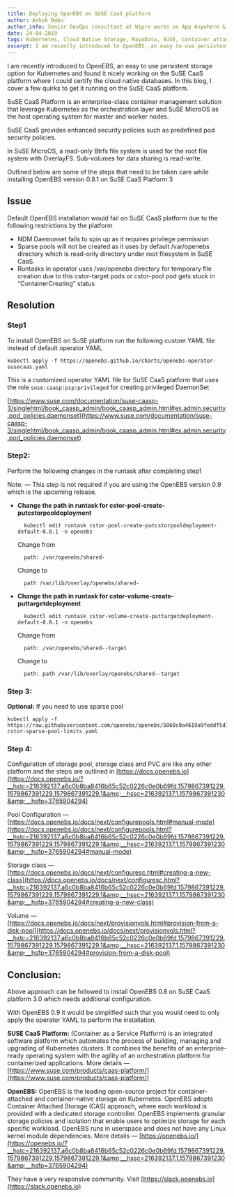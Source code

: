 ```yaml
---
title: Deploying OpenEBS on SUSE CaaS platform
author: Ashok Babu
author_info: Senior DevOps consultant at Wipro works on App Anywhere & cloud-native technologies.
date: 24-04-2019
tags: Kubernetes, Cloud Native Storage, MayaData, SUSE, Container attached storage, OpenEBS
excerpt: I am recently introduced to OpenEBS, an easy to use persistent storage option for Kubernetes and found it nicely working on the SuSE CaaS platform where I could certify the cloud native databases. 
---
```


I am recently introduced to OpenEBS, an easy to use persistent storage option for Kubernetes and found it nicely working on the SuSE CaaS platform where I could certify the cloud native databases. In this blog, I cover a few quirks to get it running on the SuSE CaaS platform.

SuSE CaaS Platform is an enterprise-class container management solution that leverage Kubernetes as the orchestration layer and SuSE MicroOS as the host operating system for master and worker nodes.

SuSE CaaS provides enhanced security policies such as predefined pod security policies.

In SuSE MicroOS, a read-only Btrfs file system is used for the root file system with OverlayFS. Sub-volumes for data sharing is read-write.

Outlined below are some of the steps that need to be taken care while installing OpenEBS version 0.8.1 on SuSE CaaS Platform 3

## Issue

Default OpenEBS installation would fail on SuSE CaaS platform due to the following restrictions by the platform

- NDM Daemonset fails to spin up as it requires privilege permission
- Sparse pools will not be created as it uses by default /var/openebs directory which is read-only directory under root filesystem in SuSE CaaS.
- Runtasks in operator uses /var/openebs directory for temporary file creation due to this cstor-target pods or cstor-pool pod gets stuck in “ContainerCreating” status

## Resolution

### Step1

To install OpenEBS on SuSE platform run the following custom YAML file instead of default operator YAML

    kubectl apply -f https://openebs.github.io/charts/openebs-operator-susecaas.yaml

This is a customized operator YAML file for SuSE CaaS platform that uses the role `suse:caasp:psp:privileged` for creating privileged DaemonSet

[https://www.suse.com/documentation/suse-caasp-3/singlehtml/book_caasp_admin/book_caasp_admin.html#ex.admin.security.pod_policies.daemonset](https://www.suse.com/documentation/suse-caasp-3/singlehtml/book_caasp_admin/book_caasp_admin.html#ex.admin.security.pod_policies.daemonset)

### Step2:

Perform the following changes in the runtask after completing step1

Note: — This step is not required if you are using the OpenEBS version 0.9 which is the upcoming release.

- **Change the path in runtask for cstor-pool-create-putcstorpooldeployment**

        kubectl edit runtask cstor-pool-create-putcstorpooldeployment-default-0.8.1 -n openebs

    Change from

        path: /var/openebs/shared-

    Change to

        path /var/lib/overlay/openebs/shared-

- **Change the path in runtask for cstor-volume-create-puttargetdeployment**

        kubectl edit runtask cstor-volume-create-puttargetdeployment-default-0.8.1 -n openebs

    Change from

        path: /var/openebs/shared--target

    Change to

        path: path /var/lib/overlay/openebs/shared--target

### Step 3:

**Optional:** If you need to use sparse pool

    kubectl apply -f https://raw.githubusercontent.com/openebs/openebs/5860c0a4619a9feddf5d75d11f50f2ea8fdcec82/k8s/demo/fio/demo-cstor-sparse-pool-limits.yaml

### Step 4:

Configuration of storage pool, storage class and PVC are like any other platform and the steps are outlined in [https://docs.openebs.io](https://docs.openebs.io/?__hstc=216392137.a6c0b8ba8416b65c52c0226c0e0b69fd.1579867391229.1579867391229.1579867391229.1&amp;__hssc=216392137.1.1579867391230&amp;__hsfp=3765904294)

Pool Configuration — [https://docs.openebs.io/docs/next/configurepools.html#manual-mode](https://docs.openebs.io/docs/next/configurepools.html?__hstc=216392137.a6c0b8ba8416b65c52c0226c0e0b69fd.1579867391229.1579867391229.1579867391229.1&amp;__hssc=216392137.1.1579867391230&amp;__hsfp=3765904294#manual-mode)

Storage class — [https://docs.openebs.io/docs/next/configuresc.html#creating-a-new-class](https://docs.openebs.io/docs/next/configuresc.html?__hstc=216392137.a6c0b8ba8416b65c52c0226c0e0b69fd.1579867391229.1579867391229.1579867391229.1&amp;__hssc=216392137.1.1579867391230&amp;__hsfp=3765904294#creating-a-new-class)

Volume — [https://docs.openebs.io/docs/next/provisionvols.html#provision-from-a-disk-pool](https://docs.openebs.io/docs/next/provisionvols.html?__hstc=216392137.a6c0b8ba8416b65c52c0226c0e0b69fd.1579867391229.1579867391229.1579867391229.1&amp;__hssc=216392137.1.1579867391230&amp;__hsfp=3765904294#provision-from-a-disk-pool)

## Conclusion:

Above approach can be followed to install OpenEBS 0.8 on SuSE CaaS platform 3.0 which needs additional configuration.

With OpenEBS 0.9 it would be simplified such that you would need to only apply the operator YAML to perform the installation.

**SUSE CaaS Platform:** (Container as a Service Platform) is an integrated software platform which automates the process of building, managing and upgrading of Kubernetes clusters. It combines the benefits of an enterprise-ready operating system with the agility of an orchestration platform for containerized applications. More details — [https://www.suse.com/products/caas-platform/](https://www.suse.com/products/caas-platform/)

**OpenEBS:** OpenEBS is the leading open-source project for container-attached and container-native storage on Kubernetes. OpenEBS adopts Container Attached Storage (CAS) approach, where each workload is provided with a dedicated storage controller. OpenEBS implements granular storage policies and isolation that enable users to optimize storage for each specific workload. OpenEBS runs in userspace and does not have any Linux kernel module dependencies. More details — [https://openebs.io/](https://openebs.io/?__hstc=216392137.a6c0b8ba8416b65c52c0226c0e0b69fd.1579867391229.1579867391229.1579867391229.1&amp;__hssc=216392137.1.1579867391230&amp;__hsfp=3765904294)

They have a very responsive community. Visit [https://slack.openebs.io](https://slack.openebs.io)
